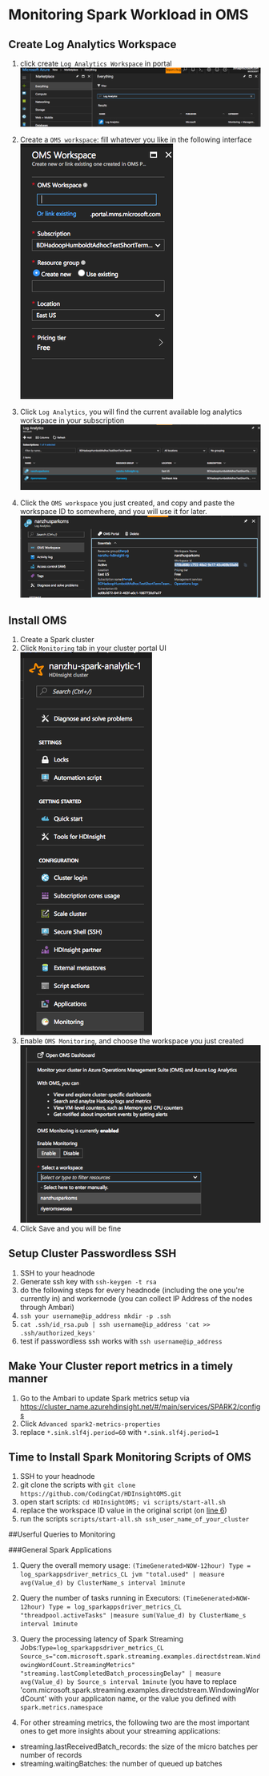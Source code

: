 # Monitoring Spark Workload in OMS

## Create Log Analytics Workspace
1. click create `Log Analytics Workspace` in portal![Create Log Space](create_log_workspace.png)

2. Create a `OMS workspace`: fill whatever you like in the following interface
![create oms workspace](create_oms_workspace.png)
3. Click `Log Analytics`, you will find the current available log analytics workspace in your subscription ![choose oms workspace](choose_workspace.png)
4. Click the `OMS workspace` you just created, and copy and paste the workspace ID to somewhere, and you will use it for later. ![remember workspace id](remember_workspace_id.png)


## Install OMS

1. Create a Spark cluster
2. Click `Monitoring` tab in your cluster portal UI ![Image of Create Spark Monitoring](create_spark_cluster.png)
3. Enable `OMS Monitoring`, and choose the workspace you just created![enable OMS](enable_oms.png)
4. Click Save and you will be fine

## Setup Cluster Passwordless SSH
1. SSH to your headnode
2. Generate ssh key with `ssh-keygen -t rsa`
3. do the following steps for every headnode (including the one you're currently in) and workernode (you can collect IP Address of the nodes through Ambari)
4. `ssh your username@ip_address mkdir -p .ssh`
5. `cat .ssh/id_rsa.pub | ssh username@ip_address 'cat >> .ssh/authorized_keys'`
6. test if passwordless ssh works with `ssh username@ip_address`

## Make Your Cluster report metrics in a timely manner
1. Go to the Ambari to update Spark metrics setup via https://cluster_name.azurehdinsight.net/#/main/services/SPARK2/configs
2. Click `Advanced spark2-metrics-properties`
3. replace `*.sink.slf4j.period=60` with `*.sink.slf4j.period=1`

## Time to Install Spark Monitoring Scripts of OMS

1. SSH to your headnode
2. git clone the scripts with `git clone https://github.com/CodingCat/HDInsightOMS.git`
3. open start scripts: `cd HDInsightOMS; vi scripts/start-all.sh`
4. replace the workspace ID value in the original script (on [line 6](https://github.com/CodingCat/HDInsightOMS/blob/master/scripts/start-all.sh#L6)) 
5. run the scripts `scripts/start-all.sh ssh_user_name_of_your_cluster`

##Userful Queries to Monitoring

###General Spark Applications

1. Query the overall memory usage: `(TimeGenerated>NOW-12hour) Type = log_sparkappsdriver_metrics_CL jvm "total.used" | measure avg(Value_d) by ClusterName_s interval 1minute`
2. Query the number of tasks running in Executors: `(TimeGenerated>NOW-12hour) Type = log_sparkappsdriver_metrics_CL "threadpool.activeTasks" |measure sum(Value_d) by ClusterName_s interval 1minute`
3. Query the processing latency of Spark Streaming Jobs:`Type=log_sparkappsdriver_metrics_CL Source_s="com.microsoft.spark.streaming.examples.directdstream.WindowingWordCount.StreamingMetrics" "streaming.lastCompletedBatch_processingDelay" | measure avg(Value_d) by Source_s interval 1minute` (you have to replace 'com.microsoft.spark.streaming.examples.directdstream.WindowingWordCount' with your applicaton name, or the value you defined with `spark.metrics.namespace`

4. For other streaming metrics, the following two are the most important ones to get more insights about your streaming applications:

* streaming.lastReceivedBatch_records: the size of the micro batches per number of records
* streaming.waitingBatches: the number of queued up batches